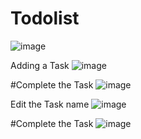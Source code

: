 # Todolist

![image](https://github.com/user-attachments/assets/c188d19a-2e7c-48f2-9a57-e46f9fb45eb2)

Adding a Task
![image](https://github.com/user-attachments/assets/d53df1f0-54fc-4e0a-875d-c2cab926b26f)

#Complete the Task 
![image](https://github.com/user-attachments/assets/56dd5429-f132-4f02-a117-d0998d22c2e7)

Edit the Task name 
![image](https://github.com/user-attachments/assets/d9e30b92-b87f-41d1-a36d-451ba3e4639c)

#Complete the Task
![image](https://github.com/user-attachments/assets/2fab0a1e-d422-4253-a9e3-58633854e8b7)





